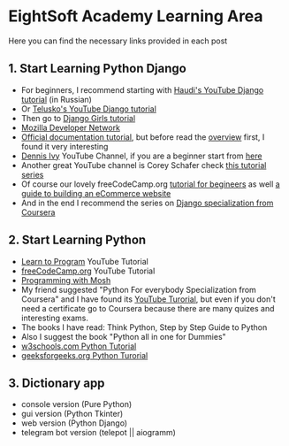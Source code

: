# EightSoft Academy Learning Area
Here you can find the necessary links provided in each post

## 1. Start Learning Python Django 
- For beginners, I recommend starting with [Haudi's YouTube Django tutorial](https://youtu.be/w4nrT7emiVc) (in Russian)
- Or [Telusko's YouTube Django tutorial](https://www.youtube.com/watch?v=OTmQOjsl0eg)
- Then go to [Django Girls tutorial](https://tutorial.djangogirls.org/en/)
- [Mozilla Developer Network](https://developer.mozilla.org/en-US/docs/Learn/Server-side/Django) 
- [Official documentation tutorial](https://docs.djangoproject.com/en/3.1/intro/tutorial01/), but before read the [overview](https://docs.djangoproject.com/en/3.1/intro/overview/) first, I found it very interesting
- [Dennis Ivy](https://www.youtube.com/channel/UCTZRcDjjkVajGL6wd76UnGg) YouTube Channel, if you are a beginner start from [here](https://youtu.be/xv_bwpA_aEA)
- Another great YouTube channel is Corey Schafer check [this tutorial series](https://youtu.be/UmljXZIypDc)
- Of course our lovely freeCodeCamp.org [tutorial for begineers](https://www.youtube.com/watch?v=F5mRW0jo-U4) as well [a guide to building an eCommerce website](https://www.youtube.com/watch?v=YZvRrldjf1Y)
- And in the end I recommend the series on [Django specialization from Coursera](https://www.coursera.org/specializations/django)


## 2. Start Learning Python
- [Learn to Program](https://youtu.be/nwjAHQERL08) YouTube Tutorial 
- [freeCodeCamp.org](https://www.youtube.com/watch?v=rfscVS0vtbw) YouTube Tutorial 
- [Programming with Mosh](https://www.youtube.com/watch?v=_uQrJ0TkZlc)
- My friend suggested "Python For everybody Specialization from Coursera" and I have found its [YouTube Turorial](https://www.youtube.com/watch?v=8DvywoWv6fI), but even if you don't need a certificate go to Coursera because there are many quizes and interesting exams.
- The books I have read: Think Python, Step by Step Guide to Python
- Also I suggest the book "Python all in one for Dummies" 
- [w3schools.com Python Tutorial](https://www.w3schools.com/python/default.asp) 
- [geeksforgeeks.org Python Turorial](https://www.geeksforgeeks.org/python-programming-language/)

## 3. Dictionary app
   - console version (Pure Python)
   - gui version (Python Tkinter)
   - web version (Python Django)
   - telegram bot version (telepot || aiogramm)


